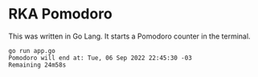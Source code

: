 # RKA Pomodoro

This was written in Go Lang. It starts a Pomodoro counter in the terminal.

```
go run app.go
Pomodoro will end at: Tue, 06 Sep 2022 22:45:30 -03
Remaining 24m58s
```
